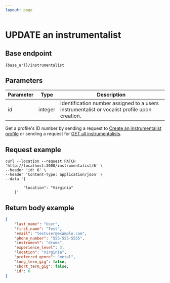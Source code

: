 ```yaml
---
layout: page
---
```


# UPDATE an instrumentalist

## Base endpoint

```shell
{base_url}/instrumentalist
```

## Parameters

| Parameter | Type | Description |
| --- | --- | --- |
| id | integer | Identification number assigned to a users instrumentalist or vocalist profile upon creation.|

Get a profile's ID number by sending a request to [Create an instrumentalist profile][inst-create-inst.md] or sending a request for [GET all instrumentalists][inst-get-all-inst.md].

## Request example

```curl
curl --location --request PATCH 'http://localhost:3000/instrumentalist/6' \
--header 'id: 6' \
--header 'Content-Type: application/json' \
--data '{

        "location": "Virginia"
    }'
```

## Return body example

```json
{
    "last_name": "User",
    "first_name": "Test",
    "email": "testuser@example.com",
    "phone_number": "555-555-5555",
    "instrument": "drums",
    "experience_level": 3,
    "location": "Virginia",
    "preferred_genre": "metal",
    "long_term_gig": false,
    "short_term_gig": false,
    "id": 6
}
```


[inst-update-inst.md]: inst-get-all-inst.md
[inst-create-inst.md]: inst-create-inst.md
[inst-get-all-inst.md]: inst-update-inst.md